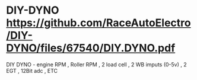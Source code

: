 # DIY-DYNO  https://github.com/RaceAutoElectro/DIY-DYNO/files/67540/DIY.DYNO.pdf
DIY DYNO - engine RPM , Roller RPM , 2 load cell , 2 WB imputs (0-5v) , 2 EGT , 12Bit adc , ETC 
